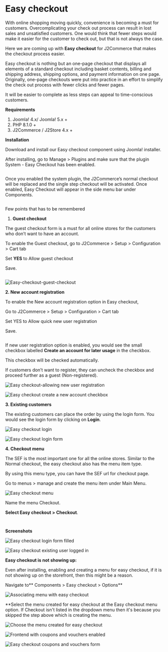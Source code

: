 # Easy checkout

With online shopping moving quickly, convenience is becoming a must for customers. Overcomplicating your check out process can result in lost sales and unsatisfied customers. One would think that fewer steps would make it easier for the customer to check out, but that is not always the case.

Here we are coming up with **Easy checkout** for J2Commerce that makes the checkout process easier.

Easy checkout is nothing but an one-page checkout that displays all elements of a standard checkout including basket contents, billing and shipping address, shipping options, and payment information on one page. Originally, one-page checkouts were put into practice in an effort to simplify the check out process with fewer clicks and fewer pages.

It will be easier to complete as less steps can appeal to time-conscious customers.

**Requirements**

1. Joomla! 4.x/ Joomla! 5.x +
2. PHP 8.1.0 +
3. J2Commerce / J2Store 4.x +

**Installation**

Download and install our Easy checkout component using Joomla! installer.

After installing, go to Manage > Plugins and make sure that the plugin System - Easy Checkout has been enabled.

<figure><img src="../.gitbook/assets/vat-tax-8 (1).webp" alt=""><figcaption></figcaption></figure>

Once you enabled the system plugin, the J2Commerce’s normal checkout will be replaced and the single step checkout will be activated. Once enabled, Easy Checkout will appear in the side menu bar under Components.

<figure><img src="../.gitbook/assets/easy-checkout1a.webp" alt=""><figcaption></figcaption></figure>

Few points that has to be remembered

1. **Guest checkout**

The guest checkout form is a must for all online stores for the customers who don’t want to have an account.

To enable the Guest checkout, go to J2Commerce > Setup > Configuration > Cart tab

Set **YES** to Allow guest checkout

Save.

<figure><img src="../.gitbook/assets/vat-tax-9.webp" alt=""><figcaption></figcaption></figure>

![Easy-checkout-guest-checkout](https://raw.githubusercontent.com/j2store/doc-images/master/easy-checkout/easy-checkout/easycheckout-guest.png)

**2. New account registration**

To enable the New account registration option in Easy checkout,

Go to J2Commerce > Setup > Configuration > Cart tab

Set YES to Allow quick new user registration

Save.

<figure><img src="../.gitbook/assets/vat-tax-10 (1).webp" alt=""><figcaption></figcaption></figure>

If new user registration option is enabled, you would see the small checkbox labelled **Create an account for later usage** in the checkbox.

This checkbox will be checked automatically.

If customers don’t want to register, they can uncheck the checkbox and proceed further as a guest (Non-registered).

![Easy checkout-allowing new user registration](https://raw.githubusercontent.com/j2store/doc-images/master/easy-checkout/easy-checkout/easycheckout-allow-user-registration-frontend.png)

![Easy checkout create a new account checkbox](https://raw.githubusercontent.com/j2store/doc-images/master/easy-checkout/easy-checkout/easycheckout-unselectbox-creating-new-acc.png)

**3. Existing customers**

The existing customers can place the order by using the login form. You would see the login form by clicking on **Login**.

![Easy checkout login](https://raw.githubusercontent.com/j2store/doc-images/master/easy-checkout/easy-checkout/easycheckout-login.png)

![Easy checkout login form](https://raw.githubusercontent.com/j2store/doc-images/master/easy-checkout/easy-checkout/easycheckout-loginform.png)

**4. Checkout menu**

The SEF is the most important one for all the online stores. Similar to the Normal checkout, the easy checkout also has the menu item type.

By using this menu type, you can have the SEF url for checkout page.

Go to menus > manage and create the menu item under Main Menu.&#x20;

![Easy checkout menu](../.gitbook/assets/easy-checkout3.webp)

Name the menu Checkout.&#x20;

**Select Easy checkout > Checkout**.

<figure><img src="../.gitbook/assets/easy-checkout2b.webp" alt=""><figcaption></figcaption></figure>

<figure><img src="../.gitbook/assets/easy-checkout2c.webp" alt=""><figcaption></figcaption></figure>

**Screenshots**

![Easy checkout login form filled](https://raw.githubusercontent.com/j2store/doc-images/master/easy-checkout/easy-checkout/easycheckout-loginform-filled.png)

![Easy checkout existing user logged in](https://raw.githubusercontent.com/j2store/doc-images/master/easy-checkout/easy-checkout/easycheckout-existing-user.png)

**Easy checkout is not showing up:**

Even after installing, enabling and creating a menu for easy checkout, if it is not showing up on the storefront, then this might be a reason.

Navigate to\*\* Components > Easy checkout > Options\*\*

![Associating menu with easy checkout](<../.gitbook/assets/easy-checkout2 (1).webp>)

\*\*Select the menu created for easy checkout at the Easy checkout menu option. If Checkout isn't listed in the dropdown menu then it's because you skipped the step above which is creating the menu.

![Choose the menu created for easy checkout](../.gitbook/assets/easy-checkout4.webp)

![Frontend with coupons and vouchers enabled](https://raw.githubusercontent.com/j2store/doc-images/master/easy-checkout/easy-checkout/easy-checkout-coupons-vouchers-frontend.png)

![Easy checkout coupons and vouchers form](https://raw.githubusercontent.com/j2store/doc-images/master/easy-checkout/easy-checkout/easy-checkout-coupons-vouchers-clicked.png)

